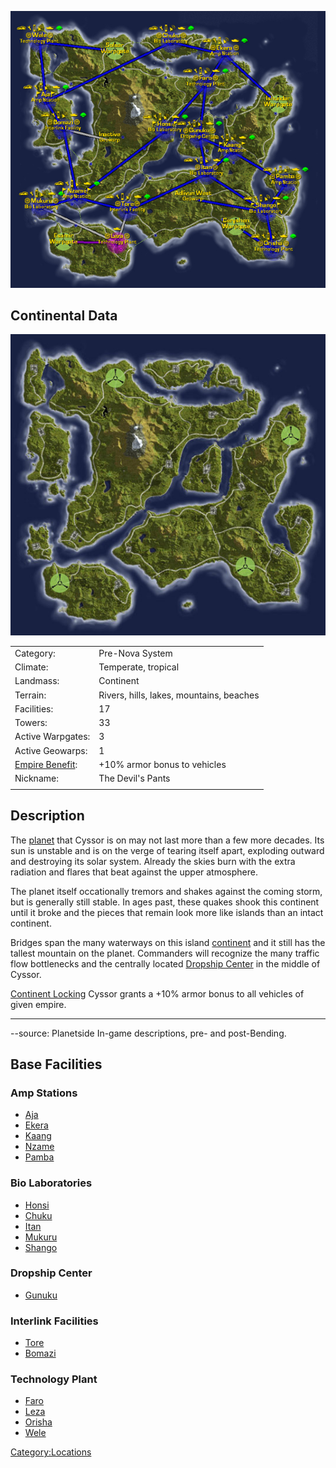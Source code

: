 ![](images/CyssorContinentalMap.jpg "CyssorContinentalMap.jpg")

## Continental Data

![](images/Cyssor_Terrain.jpg "Cyssor_Terrain.jpg")

|                                                 |                                          |
| ----------------------------------------------- | ---------------------------------------- |
| Category:                                       | Pre-Nova System                          |
| Climate:                                        | Temperate, tropical                      |
| Landmass:                                       | Continent                                |
| Terrain:                                        | Rivers, hills, lakes, mountains, beaches |
| Facilities:                                     | 17                                       |
| Towers:                                         | 33                                       |
| Active Warpgates:                               | 3                                        |
| Active Geowarps:                                | 1                                        |
| [Empire Benefit](Empire_Benefit.md "wikilink"): | +10% armor bonus to vehicles             |
| Nickname:                                       | The Devil's Pants                        |
|                                                 |                                          |

## Description

The [planet](planet.md "wikilink") that Cyssor is on may not last more than
a few more decades. Its sun is unstable and is on the verge of tearing
itself apart, exploding outward and destroying its solar system. Already
the skies burn with the extra radiation and flares that beat against the
upper atmosphere.

The planet itself occationally tremors and shakes against the coming
storm, but is generally still stable. In ages past, these quakes shook
this continent until it broke and the pieces that remain look more like
islands than an intact continent.

Bridges span the many waterways on this island
[continent](continent.md "wikilink") and it still has the tallest mountain
on the planet. Commanders will recognize the many traffic flow
bottlenecks and the centrally located [Dropship
Center](Dropship_Center.md "wikilink") in the middle of Cyssor.

[Continent Locking](Continent_lock.md "wikilink") Cyssor grants a +10%
armor bonus to all vehicles of given empire.

---

--source: Planetside In-game descriptions, pre- and post-Bending.

## Base Facilities

### Amp Stations

- [Aja](Aja.md "wikilink")
- [Ekera](Ekera.md "wikilink")
- [Kaang](Kaang.md "wikilink")
- [Nzame](Nzame.md "wikilink")
- [Pamba](Pamba.md "wikilink")

### Bio Laboratories

- [Honsi](Honsi.md "wikilink")
- [Chuku](Chuku.md "wikilink")
- [Itan](Itan.md "wikilink")
- [Mukuru](Mukuru.md "wikilink")
- [Shango](Shango.md "wikilink")

### Dropship Center

- [Gunuku](Gunuku.md "wikilink")

### Interlink Facilities

- [Tore](Tore.md "wikilink")
- [Bomazi](Bomazi.md "wikilink")

### Technology Plant

- [Faro](Faro.md "wikilink")
- [Leza](Leza.md "wikilink")
- [Orisha](Orisha.md "wikilink")
- [Wele](Wele.md "wikilink")

[Category:Locations](Category:Locations.md "wikilink")
